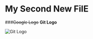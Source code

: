 # My Second New FilE

###~~Google Logo~~   **Git Logo**

![Git Logo](https://git-for-windows.github.io/img/git_logo.png)
